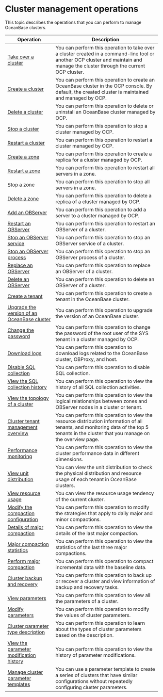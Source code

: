 # Cluster management operations

This topic describes the operations that you can perform to manage OceanBase clusters.

|                                                Operation                                                |                                                                                        Description                                                                                         |
|---------------------------------------------------------------------------------------------------------|--------------------------------------------------------------------------------------------------------------------------------------------------------------------------------------------|
| [Take over a cluster](2.basic-operations/1.take-over-a-cluster.md)                                      | You can perform this operation to take over a cluster created in a command-line tool or another OCP cluster and maintain and manage the cluster through the current OCP cluster.           |
| [Create a cluster](2.basic-operations/2.create-a-cluster-1.md)                                         | You can perform this operation to create an OceanBase cluster in the OCP console. By default, the created cluster is maintained and managed by OCP.                                        |
| [Delete a cluster](2.basic-operations/3.delete-a-cluster-1.md)                                         | You can perform this operation to delete or uninstall an OceanBase cluster managed by OCP.                                                                                                 |
| [Stop a cluster](2.basic-operations/4.stop-a-cluster-1.md)                                           | You can perform this operation to stop a cluster managed by OCP.                                                                                                                           |
| [Restart a cluster](2.basic-operations/5.restart-a-cluster-1.md)                                        | You can perform this operation to restart a cluster managed by OCP.                                                                                                                        |
| [Create a zone](2.basic-operations/6.manage-a-zone/1.create-zone-1.md)                                            | You can perform this operation to create a replica for a cluster managed by OCP.                                                                                                           |
| [Restart a zone](2.basic-operations/6.manage-a-zone/2.restart-zone.md)                                           | You can perform this operation to restart all servers in a zone.                                                                                                                           |
| [Stop a zone](2.basic-operations/6.manage-a-zone/3.stop-zone.md)                                              | You can perform this operation to stop all servers in a zone.                                                                                                                              |
| [Delete a zone](2.basic-operations/6.manage-a-zone/4.delete-a-zone.md)                                            | You can perform this operation to delete a replica of a cluster managed by OCP.                                                                                                            |
| [Add an OBServer](2.basic-operations/7.manage-observer/1.add-an-observer.md)                                          | You can perform this operation to add a server to a cluster managed by OCP.                                                                                                                |
| [Restart an OBServer](2.basic-operations/7.manage-observer/2.restart-observer.md)                                      | You can perform this operation to restart an OBServer of a cluster.                                                                                                                        |
| [Stop an OBServer service](2.basic-operations/7.manage-observer/3.stop-observer.md)                                         | You can perform this operation to stop an OBServer service of a cluster.                                                                                                                           |
| [Stop an OBServer process](2.basic-operations/7.manage-observer/4.stop-observer-process.md)                                         | You can perform this operation to stop an OBServer process of a cluster.                                                                                                                           |
| [Replace an OBServer](2.basic-operations/7.manage-observer/5.replace-observer.md)                                      | You can perform this operation to replace an OBServer of a cluster.                                                                                                                        |
| [Delete an OBServer](2.basic-operations/7.manage-observer/6.delete-observer.md)                                       | You can perform this operation to delete an OBServer of a cluster.                                                                                                                         |
| [Create a tenant](../5.tenant-functions/2.manage-basic-tenant-operations/1.create-a-tenant-3.md)                                          | You can perform this operation to create a tenant in the OceanBase cluster.                                                                                                                |
| [Upgrade the version of an OceanBase cluster](2.basic-operations/8.upgrade-version-1.md)              | You can perform this operation to upgrade the version of an OceanBase cluster.                                                                                                             |
| [Change the password](2.basic-operations/9.change-password-2.md)                                      | You can perform this operation to change the password of the root user of the SYS tenant in a cluster managed by OCP.                                                                      |
| [Download logs](2.basic-operations/10.download-log.md)                                            | You can perform this operation to download logs related to the OceanBase cluster, OBProxy, and host.                                                                                       |
| [Disable SQL collection](2.basic-operations/11.disable-sql-collection.md)                                   | You can perform this operation to disable SQL collection.                                                                                                                                  |
| [View the SQL collection history](2.basic-operations/12.view-the-sql-collection-switch-history.md)                          | You can perform this operation to view the history of all SQL collection activities.                                                                                                       |
| [View the topology of a cluster](3.view-the-topology-of-a-cluster.md)                           | You can perform this operation to view the logical relationships between zones and OBServer nodes in a cluster or tenant.                                                                  |
| [Cluster tenant management overview](4.overview-of-cluster-tenant-management.md)                       | You can perform this operation to view the resource distribution information of all tenants, and monitoring data of the top 5 tenants in the cluster that you manage on the overview page. |
| [Performance monitoring](5.performance-monitoring-1.md)                                   | You can perform this operation to view the cluster performance data in different dimensions.                                                                                               |
| [View unit distribution](6.cluster-resource-management/1.view-the-unit-distribution.md)                              | You can view the unit distribution to check the physical distribution and resource usage of each tenant in OceanBase clusters.                |
| [View resource usage](6.cluster-resource-management/2.view-resource-usage.md)                              | You can view the resource usage tendency of the current cluster.                |
| [Modify the compaction configuration](7.merge-management/1.modify-a-merge-configuration-1.md)                      | You can perform this operation to modify the strategies that apply to daily major and minor compactions.                                                                                   |
| [Details of major compaction](7.merge-management/2.merge-details-1.md)                              | You can perform this operation to view the details of the last major compaction.                                                                                                           |
| [Major compaction statistics](7.merge-management/3.merging-statistics-1.md)                              | You can perform this operation to view the statistics of the last three major compactions.                                                                                                 |
| [Perform major compaction](7.merge-management/4.perform-merge-1.md)                                 | You can perform this operation to compact incremental data with the baseline data.                                                                                                         |
| [Cluster backup and recovery](8.cluster-backup-and-recovery.md)                              | You can perform this operation to back up or recover a cluster and view information of backup and recovery tasks.                                                                          |
| [View parameters](9.parameters-1/1.view-the-parameter-list-2.md)                                          | You can perform this operation to view all the parameters of a cluster.                                                                                                                    |
| [Modify parameters](9.parameters-1/2.modify-parameters-2.md)                                        | You can perform this operation to modify the values of cluster parameters.                                                                                                                 |
| [Cluster parameter type description](9.parameters-1/3.cluster-parameter-type-1.md)                       | You can perform this operation to learn about the types of cluster parameters based on the description.                                                                                    |
| [View the parameter modification history](9.parameters-1/4.view-parameter-modification-history-2.md)                  | You can perform this operation to view the history of parameter modifications.                                                                                                             |
| [Manage cluster parameter templates](10.cluster-parameter-template-management.md)                  | You can use a parameter template to create a series of clusters that have similar configurations without repeatedly configuring cluster parameters.                                                                                                             |
